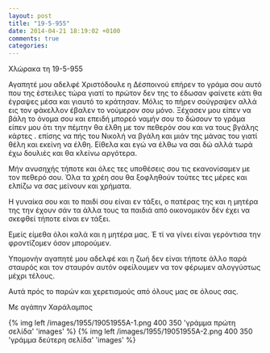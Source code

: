 ```yaml
---
layout: post
title: "19-5-955"
date: 2014-04-21 18:19:02 +0100
comments: true
categories: 
---
```


Χλώρακα τη 19-5-955

Αγαπητέ μου αδελφέ Χριστόδουλε η Δέσποινού επήρεν το γράμα σου αυτό που της έστειλες τώρα γιατί το πρώτον δεν της το έδωσαν φαίνετε κάτι θα έγραψες μέσα και γιαυτό το κράτησαν. Μόλις το πήρεν σούγραψεν αλλά εις τον φάκελλον έβαλεν το νούμερον σου μόνο. Ξέχασεν μου είπεν να βάλη το όνομα σου και επειδή μπορεό ναμήν σου το δώσουν το γράμα είπεν μου ότι την πέμτην θα έλθη με τον πεθερόν σου και να τους βγάλης κάρτες . επίσης να πής του Νικολή να βγάλη και μιάν της μάνας του γιατί θέλη και εκείνη να έλθη. Είθελα και εγώ να έλθω να σαι δώ αλλά τωρά έχω δουλιές και θα κλείνω αργότερα.

Μήν ανυσηχής τήποτε και όλες τες υποθέσεις σου τις εκανονίσαμεν με τον πεθερό σου. Όλα τα χρέη σου θα ξοφληθούν τούτες τες μέρες και ελπίζω να σας μείνουν και χρήματα.

Η γυναίκα σου και το παιδί σου είναι εν τάξει, ο πατέρας της και η μητέρα της την έχουν σάν τα άλλα τους τα παιδιά από οικονομικόν δέν έχει να σκεφθεί τήποτε είναι εν τάξει.

Εμείς είμεθα όλοι καλά και η μητέρα μας. Έ τί να γίνει είναι γερόντισα την φροντίζομεν όσον μπορούμεν.

Υπομονήν αγαπητέ μου αδελφέ και η ζωή δεν είναι τήποτε άλλο παρά σταυρός και τον σταυρόν αυτόν οφείλουμεν να τον φέρωμεν αλογγύστως μέχρι τέλους.

Αυτά πρός το παρών και χερετισμούς από όλους μας σε όλους σας.

Με αγάπην Χαράλαμπος

{% img left /images/1955/19051955Α-1.png 400 350 'γράμμα πρώτη σελίδα' 'images' %}
{% img left /images/1955/19051955Α-2.png 400 350 'γράμμα δεύτερη σελίδα' 'images' %}
